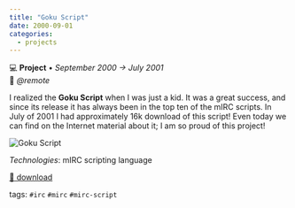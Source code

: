 ```yaml
---
title: "Goku Script"
date: 2000-09-01
categories:
  - projects
---
```

💻 **Project** • _September 2000 → July 2001_  
📍 _@remote_

I realized the **Goku Script** when I was just a kid. It was a great success, and since its release it has always been in the top ten of the mIRC scripts. In July of 2001 I had approximately 16k download of this script! Even today we can find on the Internet material about it; I am so proud of this project!

![Goku Script](../goku_script_me.jpg)

_Technologies_: mIRC scripting language

[💾 download](/downloads/goku4.zip)

tags: `#irc` `#mirc` `#mirc-script`
